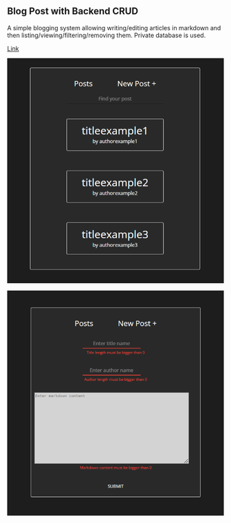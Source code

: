 ## Blog Post with Backend CRUD
A simple blogging system allowing writing/editing articles in markdown and then listing/viewing/filtering/removing them. Private database is used.

[Link](http://rudakevych.site/blog/*)

[![N|Blog](https://github.com/RomanRDQ/it-absolvent/blob/master/src/assets/img/md/blog/blog1.png?raw=true)](https://github.com/RomanRDQ/it-absolvent/blob/master/src/assets/img/md/blog/blog1.png?raw=true)

[![N|Blog](https://github.com/RomanRDQ/it-absolvent/blob/master/src/assets/img/md/blog/blog2.png?raw=true)](https://github.com/RomanRDQ/it-absolvent/blob/master/src/assets/img/md/blog/blog2.png?raw=true)
